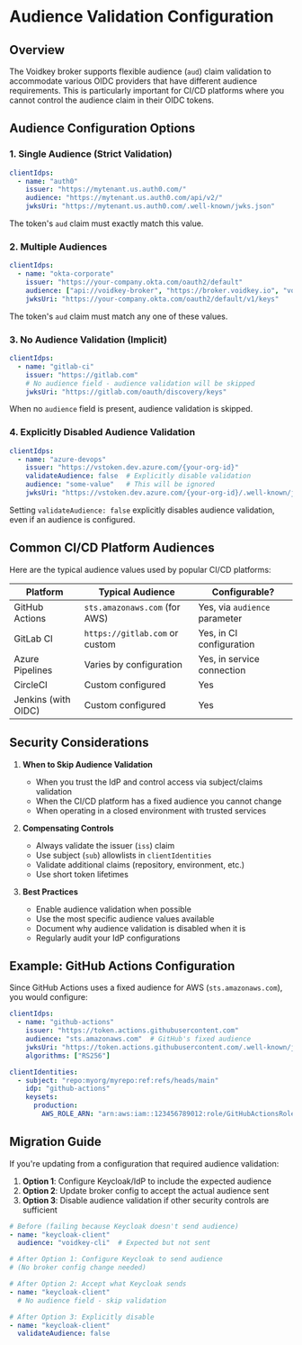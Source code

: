 # Audience Validation Configuration

## Overview

The Voidkey broker supports flexible audience (`aud`) claim validation to accommodate various OIDC providers that have different audience requirements. This is particularly important for CI/CD platforms where you cannot control the audience claim in their OIDC tokens.

## Audience Configuration Options

### 1. Single Audience (Strict Validation)

```yaml
clientIdps:
  - name: "auth0"
    issuer: "https://mytenant.us.auth0.com/"
    audience: "https://mytenant.us.auth0.com/api/v2/"
    jwksUri: "https://mytenant.us.auth0.com/.well-known/jwks.json"
```

The token's `aud` claim must exactly match this value.

### 2. Multiple Audiences

```yaml
clientIdps:
  - name: "okta-corporate"
    issuer: "https://your-company.okta.com/oauth2/default"
    audience: ["api://voidkey-broker", "https://broker.voidkey.io", "voidkey"]
    jwksUri: "https://your-company.okta.com/oauth2/default/v1/keys"
```

The token's `aud` claim must match any one of these values.

### 3. No Audience Validation (Implicit)

```yaml
clientIdps:
  - name: "gitlab-ci"
    issuer: "https://gitlab.com"
    # No audience field - audience validation will be skipped
    jwksUri: "https://gitlab.com/oauth/discovery/keys"
```

When no `audience` field is present, audience validation is skipped.

### 4. Explicitly Disabled Audience Validation

```yaml
clientIdps:
  - name: "azure-devops"
    issuer: "https://vstoken.dev.azure.com/{your-org-id}"
    validateAudience: false  # Explicitly disable validation
    audience: "some-value"   # This will be ignored
    jwksUri: "https://vstoken.dev.azure.com/{your-org-id}/.well-known/jwks"
```

Setting `validateAudience: false` explicitly disables audience validation, even if an audience is configured.

## Common CI/CD Platform Audiences

Here are the typical audience values used by popular CI/CD platforms:

| Platform | Typical Audience | Configurable? |
|----------|-----------------|---------------|
| GitHub Actions | `sts.amazonaws.com` (for AWS) | Yes, via `audience` parameter |
| GitLab CI | `https://gitlab.com` or custom | Yes, in CI configuration |
| Azure Pipelines | Varies by configuration | Yes, in service connection |
| CircleCI | Custom configured | Yes |
| Jenkins (with OIDC) | Custom configured | Yes |

## Security Considerations

1. **When to Skip Audience Validation**
   - When you trust the IdP and control access via subject/claims validation
   - When the CI/CD platform has a fixed audience you cannot change
   - When operating in a closed environment with trusted services

2. **Compensating Controls**
   - Always validate the issuer (`iss`) claim
   - Use subject (`sub`) allowlists in `clientIdentities`
   - Validate additional claims (repository, environment, etc.)
   - Use short token lifetimes

3. **Best Practices**
   - Enable audience validation when possible
   - Use the most specific audience values available
   - Document why audience validation is disabled when it is
   - Regularly audit your IdP configurations

## Example: GitHub Actions Configuration

Since GitHub Actions uses a fixed audience for AWS (`sts.amazonaws.com`), you would configure:

```yaml
clientIdps:
  - name: "github-actions"
    issuer: "https://token.actions.githubusercontent.com"
    audience: "sts.amazonaws.com"  # GitHub's fixed audience
    jwksUri: "https://token.actions.githubusercontent.com/.well-known/jwks"
    algorithms: ["RS256"]

clientIdentities:
  - subject: "repo:myorg/myrepo:ref:refs/heads/main"
    idp: "github-actions"
    keysets:
      production:
        AWS_ROLE_ARN: "arn:aws:iam::123456789012:role/GitHubActionsRole"
```

## Migration Guide

If you're updating from a configuration that required audience validation:

1. **Option 1**: Configure Keycloak/IdP to include the expected audience
2. **Option 2**: Update broker config to accept the actual audience sent
3. **Option 3**: Disable audience validation if other security controls are sufficient

```yaml
# Before (failing because Keycloak doesn't send audience)
- name: "keycloak-client"
  audience: "voidkey-cli"  # Expected but not sent

# After Option 1: Configure Keycloak to send audience
# (No broker config change needed)

# After Option 2: Accept what Keycloak sends
- name: "keycloak-client"
  # No audience field - skip validation

# After Option 3: Explicitly disable
- name: "keycloak-client"
  validateAudience: false
```